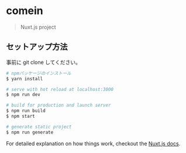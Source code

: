 # comein

> Nuxt.js project

## セットアップ方法

事前に git clone してください。

```bash
# npmパッケージのインストール
$ yarn install

# serve with hot reload at localhost:3000
$ npm run dev

# build for production and launch server
$ npm run build
$ npm start

# generate static project
$ npm run generate
```

For detailed explanation on how things work, checkout the [Nuxt.js docs](https://github.com/nuxt/nuxt.js).
